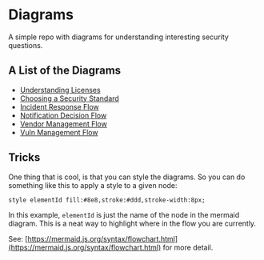 # Diagrams

A simple repo with diagrams for understanding interesting security questions.

## A List of the Diagrams

* [Understanding Licenses](licenses.md)
* [Choosing a Security Standard](standards.md)
* [Incident Response Flow](incidentresponse.md)
* [Notification Decision Flow](notification.md)
* [Vendor Management Flow](vendormanagement.md)
* [Vuln Management Flow](vulnmanagement.md)

## Tricks

One thing that is cool, is that you can style the diagrams.  So you
can do something like this to apply a style to a given node:

`style elementId fill:#8e8,stroke:#ddd,stroke-width:8px;`

In this example, `elementId` is just the name of the node in the mermaid
diagram.  This is a neat way to highlight where in the flow you are currently.

See:  [https://mermaid.js.org/syntax/flowchart.html](https://mermaid.js.org/syntax/flowchart.html) for more detail.
